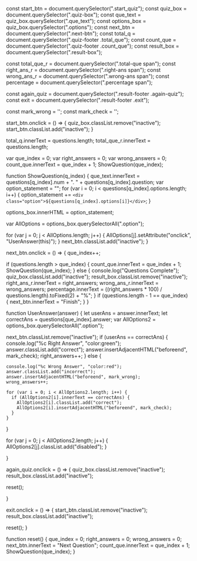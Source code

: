 const start_btn = document.querySelector(".start_quiz");
const quiz_box = document.querySelector(".quiz-box");
const que_text = quiz_box.querySelector(".que_text");
const options_box = quiz_box.querySelector(".options");
const next_btn = document.querySelector(".next-btn");
const total_q = document.querySelector(".quiz-footer .total_que");
const count_que = document.querySelector(".quiz-footer .count_que");
const result_box = document.querySelector(".result-box");

const total_que_r = document.querySelector(".total-que span");
const right_ans_r = document.querySelector(".right-ans span");
const wrong_ans_r = document.querySelector(".wrong-ans span");
const percentage = document.querySelector(".percentage span");

const again_quiz = document.querySelector(".result-footer .again-quiz");
const exit = document.querySelector(".result-footer .exit");

const mark_wrong = '<i class="fa fa-times"></i>';
const mark_check = '<i class="fa fa-check"></i>';


start_btn.onclick = () => {
  quiz_box.classList.remove("inactive");
  start_btn.classList.add("inactive");
}

total_q.innerText = questions.length;
total_que_r.innerText = questions.length;

var que_index = 0;
var right_answers = 0;
var wrong_answers = 0;
count_que.innerText = que_index + 1;
ShowQuestion(que_index);

function ShowQuestion(q_index) {
  que_text.innerText = questions[q_index].num + ". " + questions[q_index].question;
  var option_statement = "";
  for (var i = 0; i < questions[q_index].options.length; i++) {
    option_statement += `<div class="option">${questions[q_index].options[i]}</div>`;
  }

  options_box.innerHTML = option_statement;

  var AllOptions = options_box.querySelectorAll(".option");

  for (var j = 0; j < AllOptions.length; j++) {
    AllOptions[j].setAttribute("onclick", "UserAnswer(this)");
  }
  next_btn.classList.add("inactive");
}


next_btn.onclick = () => {
  que_index++;

  if (questions.length > que_index) {
    count_que.innerText = que_index + 1;
    ShowQuestion(que_index);
  } else {
    console.log("Questions Complete");
    quiz_box.classList.add("inactive");
    result_box.classList.remove("inactive");
    right_ans_r.innerText = right_answers;
    wrong_ans_r.innerText = wrong_answers;
    percentage.innerText = ((right_answers * 100) / questions.length).toFixed(2) + "%";
  }
  if (questions.length - 1 == que_index) {
    next_btn.innerText = "Finish";
  }
}

function UserAnswer(answer) {
  let userAns = answer.innerText;
  let correctAns = questions[que_index].answer;
  var AllOptions2 = options_box.querySelectorAll(".option");

  next_btn.classList.remove("inactive");
  if (userAns == correctAns) {
    console.log("%c Right Answer", "color:green");
    answer.classList.add("correct");
    answer.insertAdjacentHTML("beforeend", mark_check);
    right_answers++;
  } else {

    console.log("%c Wrong Answer", "color:red");
    answer.classList.add("incorrect");
    answer.insertAdjacentHTML("beforeend", mark_wrong);
    wrong_answers++;

    for (var i = 0; i < AllOptions2.length; i++) {
      if (AllOptions2[i].innerText == correctAns) {
        AllOptions2[i].classList.add("correct");
        AllOptions2[i].insertAdjacentHTML("beforeend", mark_check);
      }
    }
  }


  for (var j = 0; j < AllOptions2.length; j++) {
    AllOptions2[j].classList.add("disabled");
  }

}

again_quiz.onclick = () => {
  quiz_box.classList.remove("inactive");
  result_box.classList.add("inactive");

  reset();

}

exit.onclick = () => {
  start_btn.classList.remove("inactive");
  result_box.classList.add("inactive");

  reset();
}

function reset() {
  que_index = 0;
  right_answers = 0;
  wrong_answers = 0;
  next_btn.innerText = "Next Question";
  count_que.innerText = que_index + 1;
  ShowQuestion(que_index);
}